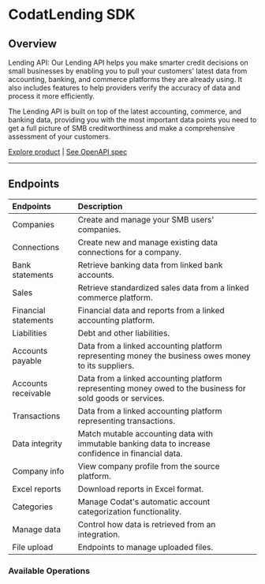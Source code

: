 # CodatLending SDK

## Overview

Lending API: Our Lending API helps you make smarter credit decisions on small businesses by enabling you to pull your customers' latest data from accounting, banking, and commerce platforms they are already using. It also includes features to help providers verify the accuracy of data and process it more efficiently.

The Lending API is built on top of the latest accounting, commerce, and banking data, providing you with the most important data points you need to get a full picture of SMB creditworthiness and make a comprehensive assessment of your customers.

[Explore product](https://docs.codat.io/lending/overview) | [See OpenAPI spec](https://github.com/codatio/oas)

---

## Endpoints

| Endpoints            | Description                                                                                                |
|:---------------------|:-----------------------------------------------------------------------------------------------------------|
| Companies            | Create and manage your SMB users' companies.                                                               |
| Connections          | Create new and manage existing data connections for a company.                                             |
| Bank statements      | Retrieve banking data from linked bank accounts.                                                           |
| Sales                | Retrieve standardized sales data from a linked commerce platform.                                          |
| Financial statements | Financial data and reports from a linked accounting platform.                                              |
| Liabilities          | Debt and other liabilities.                                                                                |
| Accounts payable     | Data from a linked accounting platform representing money the business owes money to its suppliers.        |
| Accounts receivable  | Data from a linked accounting platform representing money owed to the business for sold goods or services. |
| Transactions         | Data from a linked accounting platform representing transactions.                                          |
| Data integrity       | Match mutable accounting data with immutable banking data to increase confidence in financial data.        |
| Company info         | View company profile from the source platform.                                                             |
| Excel reports        | Download reports in Excel format.                                                                          |
| Categories           | Manage Codat's automatic account categorization functionality.                                             |
| Manage data          | Control how data is retrieved from an integration.                                                         |
| File upload          | Endpoints to manage uploaded files.                                                                        |

### Available Operations

